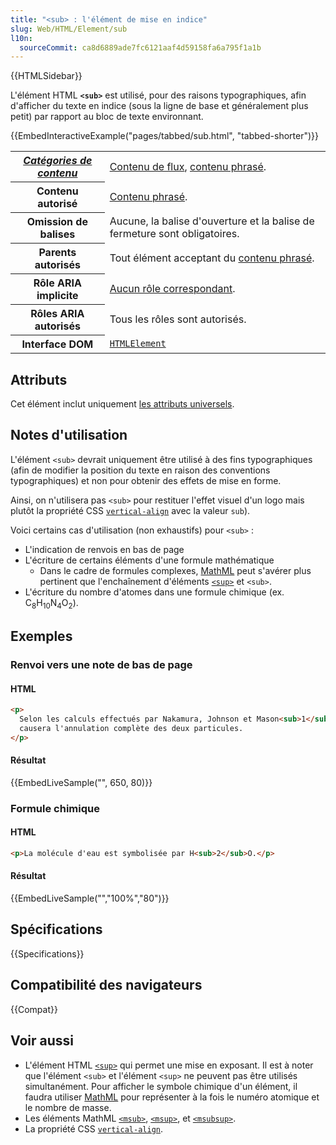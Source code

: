 ```yaml
---
title: "<sub> : l'élément de mise en indice"
slug: Web/HTML/Element/sub
l10n:
  sourceCommit: ca8d6889ade7fc6121aaf4d59158fa6a795f1a1b
---
```


{{HTMLSidebar}}

L'élément HTML **`<sub>`** est utilisé, pour des raisons typographiques, afin d'afficher du texte en indice (sous la ligne de base et généralement plus petit) par rapport au bloc de texte environnant.

{{EmbedInteractiveExample("pages/tabbed/sub.html", "tabbed-shorter")}}

<table class="properties">
  <tbody>
    <tr>
      <th scope="row">
        <dfn><a href="/fr/docs/Web/Guide/HTML/Content_categories">Catégories de contenu</a></dfn>
      </th>
      <td>
        <a href="/fr/docs/Web/Guide/HTML/Content_categories#Contenu_de_flux">Contenu de flux</a>, <a href="/fr/docs/Web/Guide/HTML/Content_categories#Contenu_phrasé" >contenu phrasé</a>.
      </td>
    </tr>
    <tr>
      <th scope="row">Contenu autorisé</th>
      <td>
        <a href="/fr/docs/Web/Guide/HTML/Content_categories#Contenu_phrasé">Contenu phrasé</a>.
      </td>
    </tr>
    <tr>
      <th scope="row">Omission de balises</th>
      <td>Aucune, la balise d'ouverture et la balise de fermeture sont obligatoires.</td>
    </tr>
    <tr>
      <th scope="row">Parents autorisés</th>
      <td>
        Tout élément acceptant du <a href="/fr/docs/Web/Guide/HTML/Content_categories#Contenu_phrasé">contenu phrasé</a>.
      </td>
    </tr>
    <tr>
      <th scope="row">Rôle ARIA implicite</th>
      <td><a href="https://www.w3.org/TR/html-aria/#dfn-no-corresponding-role">Aucun rôle correspondant</a>.</td>
    </tr>
    <tr>
      <th scope="row">Rôles ARIA autorisés</th>
      <td>Tous les rôles sont autorisés.</td>
    </tr>
    <tr>
      <th scope="row">Interface DOM</th>
      <td><a href="/fr/docs/Web/API/HTMLElement"><code>HTMLElement</code></a></td>
    </tr>
  </tbody>
</table>

## Attributs

Cet élément inclut uniquement [les attributs universels](/fr/docs/Web/HTML/Global_attributes).

## Notes d'utilisation

L'élément `<sub>` devrait uniquement être utilisé à des fins typographiques (afin de modifier la position du texte en raison des conventions typographiques) et non pour obtenir des effets de mise en forme.

Ainsi, on n'utilisera pas `<sub>` pour restituer l'effet visuel d'un logo mais plutôt la propriété CSS [`vertical-align`](/fr/docs/Web/CSS/vertical-align) avec la valeur `sub`).

Voici certains cas d'utilisation (non exhaustifs) pour `<sub>`&nbsp;:

- L'indication de renvois en bas de page
- L'écriture de certains éléments d'une formule mathématique
  - Dans le cadre de formules complexes, [MathML](/fr/docs/Web/MathML) peut s'avérer plus pertinent que l'enchaînement d'éléments [`<sup>`](/fr/docs/Web/HTML/Element/sup) et `<sub>`.
- L'écriture du nombre d'atomes dans une formule chimique (ex. C<sub>8</sub>H<sub>10</sub>N<sub>4</sub>O<sub>2</sub>).

## Exemples

### Renvoi vers une note de bas de page

#### HTML

```html
<p>
  Selon les calculs effectués par Nakamura, Johnson et Mason<sub>1</sub>, cela
  causera l'annulation complète des deux particules.
</p>
```

#### Résultat

{{EmbedLiveSample("", 650, 80)}}

### Formule chimique

#### HTML

```html
<p>La molécule d'eau est symbolisée par H<sub>2</sub>O.</p>
```

#### Résultat

{{EmbedLiveSample("","100%","80")}}

## Spécifications

{{Specifications}}

## Compatibilité des navigateurs

{{Compat}}

## Voir aussi

- L'élément HTML [`<sup>`](/fr/docs/Web/HTML/Element/sup) qui permet une mise en exposant. Il est à noter que l'élément `<sub>` et l'élément `<sup>` ne peuvent pas être utilisés simultanément. Pour afficher le symbole chimique d'un élément, il faudra utiliser [MathML](/fr/docs/Web/MathML) pour représenter à la fois le numéro atomique et le nombre de masse.
- Les éléments MathML [`<msub>`](/fr/docs/Web/MathML/Element/msub), [`<msup>`](/fr/docs/Web/MathML/Element/msup), et [`<msubsup>`](/fr/docs/Web/MathML/Element/msubsup).
- La propriété CSS [`vertical-align`](/fr/docs/Web/CSS/vertical-align).
